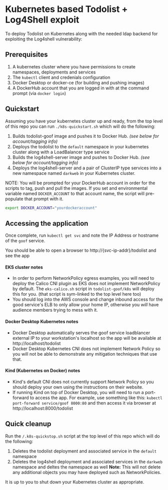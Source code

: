 # Kubernetes based Todolist + Log4Shell exploit
To deploy Todolist on Kubernetes along with the needed ldap backend for exploiting the Log4shell
vulnerability:

## Prerequisites
1. A kubernetes cluster where you have permissions to create namespaces, deployments and services
2. The `kubectl` client and credenials configuration
3. Docker Desktop or docker-ce (for building and pushing images)
4. A DockerHub account that you are logged in with at the command prompt (via `docker login`)

## Quickstart
Assuming you have your kubernetes cluster up and ready, from the top level of this repo you can run `./k8s-quickstart.sh` which will do the following:
1. Builds todolist-goof image and pushes it to Docker Hub. _(see below for account/tagging info)_
2. Deploys the todolist to the `default` namespace in your kubernetes cluster along with a LoadBalancer type service
3. Builds the log4shell-server image and pushes to Docker Hub. _(see below for account/tagging info)_
4. Deploys the log4shell-server and a pair of ClusterIP type services into a new namespace named `darkweb` in your Kubernetes cluster.

NOTE: You will be prompted for your DockerHub account in order for the scripts to tag, push and pull the images.
If you set and environmental variable named `DOCKER_ACCOUNT` to that account name, the script will pre-populate that prompt with it.
```bash
export DOCKER_ACCOUNT="yourdockeraccount"
```
## Accessing the application
Once complete, run `kubectl get svc` and note the IP Address or hostname of the `goof` service.

You should be able to open a browser to http://{svc-ip-addr}/todolist and see the app

#### EKS cluster notes
* In order to perform NetworkPolicy egress examples, you will need to deploy the Calico CNI plugin as EKS does not implement NetworkPolicy by default.
  The `eks-calico.sh` script in `todolist-goof/k8s` will deploy this for you. (that script is sym-linked to the top level here too)
* You should log into the AWS console and change inbound access for the good service's ELB to only allow your home IP, otherwise you *will* have audience members trying to mess with it.

#### Docker Desktop Kubernetes notes
* Docker Desktop automatically serves the goof service loadblancer external IP to your workstation's localhost so the app will be available at http://localhost/todolist
* Docker Desktop Kubernetes CNI does not implement Network Policy so you will not be able to demonstrate any mitigation techniques that use that.

#### Kind (Kubernetes on Docker) notes
* Kind's default CNI does not currently support Network Policy so you should deploy your own using the instructions on their website.
* If running Kind on top of Docker Desktop, you will need to run a port-forward to access the app.  For example, use something like this: `kubectl port-forward service/goof 8000:80` and then access it via browser at http://localhost:8000/todolist

## Quick cleanup
Run the `/.k8s-quickstop.sh` script at the top level of this repo which will do the following:
1. Deletes the todolist deployment and associated service in the `default` namespace
2. Deletes the log4shell deployment and associated services in the `darkweb` namespace and deltes the namespace as well
   **Note:** This will not delete any additional objects you may have deployed such as NetworkPolicies.

It is up to you to shut down your Kubernetes cluster as appropriate.
